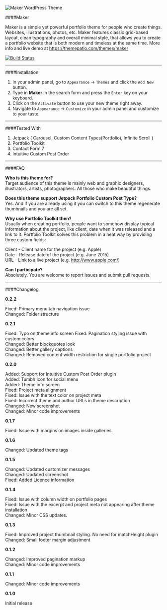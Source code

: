 ![Maker WordPress Theme](https://raw.githubusercontent.com/iamdmitrymayorov/maker/master/screenshot.png "Maker WordPress Theme")

####Maker

Maker is a simple yet powerful portfolio theme for people who create things. Websites, illustrations, photos, etc. Maker features classic grid-based layout, clean typography and overall minimal style, that allows you to create a portfolio website that is both modern and timeless at the same time. More info and live demo at https://themepatio.com/themes/maker

[![Build Status](https://travis-ci.org/iamdmitrymayorov/maker.svg?branch=master)](https://travis-ci.org/iamdmitrymayorov/maker)

---

####Installation

1. In your admin panel, go to `Appearance` → `Themes` and click the `Add New` button.
2. Type in **Maker** in the search form and press the `Enter` key on your keyboard.
3. Click on the `Activate` button to use your new theme right away.
4. Navigate to `Appearance` → `Customize` in your admin panel and customize to your taste.

---

####Tested With
1. Jetpack ( Carousel, Custom Content Types(Portfolio), Infinite Scroll )
2. Portfolio Toolkit
3. Contact Form 7
4. Intuitive Custom Post Order

---

####FAQ

**Who is this theme for?**  
Target audience of this theme is mainly web and graphic designers, illustrators, artists, photographers. All those who make beautiful things.

**Does this theme support Jetpack Portfolio Custom Post Type?**  
Yes. And if you are already using it you can switch to this theme regenerate thumbnails and you are all set.

**Why use Portfolio Toolkit then?**  
Usually when creating portfolio, people want to somehow display typical information about the project, like client, date when it was released and a link to it. Portfolio Toolkit solves this problem in a neat way by providing three custom fields:

Client - Client name for the project (e.g. Apple)  
Date - Release date of the project (e.g. June 2015)  
URL - Link to a live project (e.g. http://www.apple.com/)

**Can I participate?**  
Absolutely. You are welcome to report issues and submit pull requests.

---

####Changelog

**0.2.2**

Fixed: Primary menu tab navigation issue  
Changed: Folder structure  

**0.2.1**

Fixed: Typo on theme info screen
Fixed: Pagination styling issue with custom colors    
Changed: Better blockquotes look  
Changed: Better gallery captions  
Changed: Removed content width restriction for single portfolio project  

**0.2.0**

Added: Support for Intuitive Custom Post Order plugin  
Added: Tumblr icon for social menu  
Added: Theme info screen  
Fixed: Project meta alignment  
Fixed: Issue with the text color on project meta  
Fixed: Incorrect theme and author URLs in theme description  
Changed: New screenshot  
Changed: Minor code improvements

**0.1.7**

Fixed: Issue with margins on images inside galleries.

**0.1.6**

Changed: Updated theme tags

**0.1.5**

Changed: Updated customizer messages  
Changed: Updated screenshot  
Fixed: Added Licence information  

**0.1.4**

Fixed: Issue with column width on portfolio pages  
Fixed: Issue with the excerpt and project meta not appearing after theme installation  
Changed: Minor CSS updates.

**0.1.3**

Fixed: Improved project thumbnail styling. No need for matchHeight plugin  
Changed: Small footer margin adjustment

**0.1.2**

Changed: Improved pagination markup  
Changed: Minor code improvements

**0.1.1**

Changed: Minor code improvements

**0.1.0**

Initial release